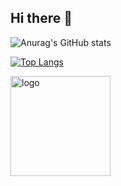 ## Hi there 👋
![Anurag's GitHub stats](https://github-readme-stats.vercel.app/api?username=yinx0004&show_icons=true&theme=radical)

[![Top Langs](https://github-readme-stats.vercel.app/api/top-langs/?username=yinx0004&layout=donut)](https://github.com/anuraghazra/github-readme-stats)

<img src="https://github-profile-trophy.vercel.app/?username=yinx0004&theme=flat&column=7&margin-w=10" alt="logo" height="160" align="center" />
<!--
**yinx0004/yinx0004** is a ✨ _special_ ✨ repository because its `README.md` (this file) appears on your GitHub profile.

Here are some ideas to get you started:

- 🔭 I’m currently working on ...
- 🌱 I’m currently learning ...
- 👯 I’m looking to collaborate on ...
- 🤔 I’m looking for help with ...
- 💬 Ask me about ...
- 📫 How to reach me: ...
- 😄 Pronouns: ...
- ⚡ Fun fact: ...
-->

